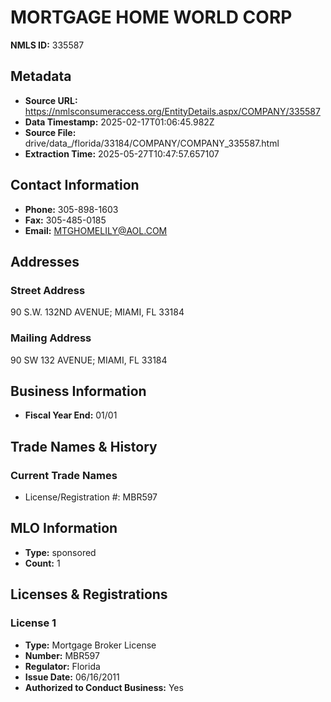 # MORTGAGE HOME WORLD CORP

**NMLS ID:** 335587

## Metadata
- **Source URL:** https://nmlsconsumeraccess.org/EntityDetails.aspx/COMPANY/335587
- **Data Timestamp:** 2025-02-17T01:06:45.982Z
- **Source File:** drive/data_/florida/33184/COMPANY/COMPANY_335587.html
- **Extraction Time:** 2025-05-27T10:47:57.657107

## Contact Information
- **Phone:** 305-898-1603
- **Fax:** 305-485-0185
- **Email:** MTGHOMELILY@AOL.COM

## Addresses
### Street Address
90 S.W. 132ND AVENUE; MIAMI, FL 33184

### Mailing Address
90 SW 132 AVENUE; MIAMI, FL 33184

## Business Information
- **Fiscal Year End:** 01/01

## Trade Names & History
### Current Trade Names
- License/Registration #: MBR597

## MLO Information
- **Type:** sponsored
- **Count:** 1

## Licenses & Registrations

### License 1
- **Type:** Mortgage Broker License
- **Number:** MBR597
- **Regulator:** Florida
- **Issue Date:** 06/16/2011
- **Authorized to Conduct Business:** Yes
